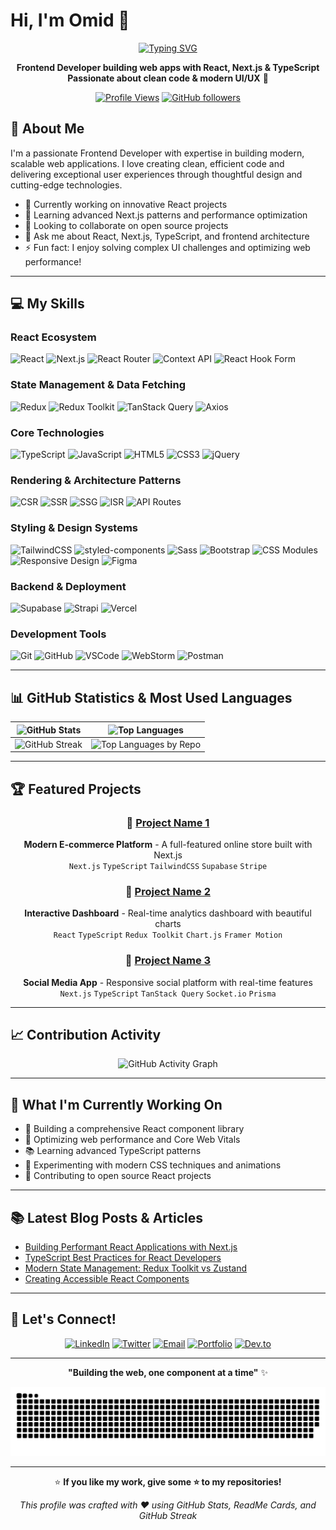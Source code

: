# Hi, I'm Omid 👋

<div align="center">

[![Typing SVG](https://readme-typing-svg.herokuapp.com?font=Fira+Code&pause=1000&color=2F81F7&center=true&vCenter=true&width=600&lines=Frontend+Developer;React+%26+Next.js+Specialist;TypeScript+Enthusiast;Clean+Code+Advocate;Modern+UI%2FUX+Passionate)](https://git.io/typing-svg)

**Frontend Developer building web apps with React, Next.js & TypeScript**  
**Passionate about clean code & modern UI/UX** 🚀

[![Profile Views](https://komarev.com/ghpvc/?username=omidsdgi&color=blueviolet&style=flat-square)](https://github.com/omidsdgi)
[![GitHub followers](https://img.shields.io/github/followers/omidsdgi?style=social)](https://github.com/omidsdgi)

</div>

## 🚀 About Me

I'm a passionate Frontend Developer with expertise in building modern, scalable web applications. I love creating clean, efficient code and delivering exceptional user experiences through thoughtful design and cutting-edge technologies.

- 🔭 Currently working on innovative React projects
- 🌱 Learning advanced Next.js patterns and performance optimization
- 👯 Looking to collaborate on open source projects
- 💬 Ask me about React, Next.js, TypeScript, and frontend architecture
- ⚡ Fun fact: I enjoy solving complex UI challenges and optimizing web performance!

---

## 💻 My Skills

### React Ecosystem
![React](https://img.shields.io/badge/React-%2361DAFB?style=for-the-badge&logo=react&logoColor=white)
![Next.js](https://img.shields.io/badge/Next.js-%23000000?style=for-the-badge&logo=next.js&logoColor=white)
![React Router](https://img.shields.io/badge/React_Router-%23CA4245?style=for-the-badge&logo=reactrouter&logoColor=white)
![Context API](https://img.shields.io/badge/Context_API-%23FF69B4?style=for-the-badge&logoColor=white)
![React Hook Form](https://img.shields.io/badge/React_Hook_Form-%23FF4500?style=for-the-badge&logoColor=white)

### State Management & Data Fetching
![Redux](https://img.shields.io/badge/Redux-%23764ABC?style=for-the-badge&logo=redux&logoColor=white)
![Redux Toolkit](https://img.shields.io/badge/Redux_Toolkit-%23764ABC?style=for-the-badge&logoColor=white)
![TanStack Query](https://img.shields.io/badge/TanStack_Query-%23FF4154?style=for-the-badge&logoColor=white)
![Axios](https://img.shields.io/badge/Axios-%235A29E4?style=for-the-badge&logo=axios&logoColor=white)

### Core Technologies
![TypeScript](https://img.shields.io/badge/TypeScript-3178C6?style=for-the-badge&logo=typescript&logoColor=white)
![JavaScript](https://img.shields.io/badge/JavaScript-F7DF1E?style=for-the-badge&logo=javascript&logoColor=black)
![HTML5](https://img.shields.io/badge/HTML5-E34F26?style=for-the-badge&logo=html5&logoColor=white)
![CSS3](https://img.shields.io/badge/CSS3-1572B6?style=for-the-badge&logo=css3&logoColor=white)
![jQuery](https://img.shields.io/badge/jQuery-0769AD?style=for-the-badge&logo=jquery&logoColor=white)

### Rendering & Architecture Patterns
![CSR](https://img.shields.io/badge/CSR-%23ff7f50?style=for-the-badge&logoColor=white)
![SSR](https://img.shields.io/badge/SSR-%23008080?style=for-the-badge&logoColor=white)
![SSG](https://img.shields.io/badge/SSG-%236a5acd?style=for-the-badge&logoColor=white)
![ISR](https://img.shields.io/badge/ISR-%23ff6347?style=for-the-badge&logoColor=white)
![API Routes](https://img.shields.io/badge/API_Routes-%239acd32?style=for-the-badge&logoColor=white)

### Styling & Design Systems
![TailwindCSS](https://img.shields.io/badge/TailwindCSS-06B6D4?style=for-the-badge&logo=tailwind-css&logoColor=white)
![styled-components](https://img.shields.io/badge/styled--components-DB7093?style=for-the-badge&logo=styled-components&logoColor=white)
![Sass](https://img.shields.io/badge/Sass-CC6699?style=for-the-badge&logo=sass&logoColor=white)
![Bootstrap](https://img.shields.io/badge/Bootstrap-7952B3?style=for-the-badge&logo=bootstrap&logoColor=white)
![CSS Modules](https://img.shields.io/badge/CSS_Modules-1572B6?style=for-the-badge)
![Responsive Design](https://img.shields.io/badge/Responsive-Design-4CAF50?style=for-the-badge)
![Figma](https://img.shields.io/badge/Figma-F24E1E?style=for-the-badge&logo=figma&logoColor=white)

### Backend & Deployment
![Supabase](https://img.shields.io/badge/Supabase-3ECF8E?style=for-the-badge&logo=supabase&logoColor=white)
![Strapi](https://img.shields.io/badge/Strapi-00D8FF?style=for-the-badge&logo=strapi&logoColor=white)
![Vercel](https://img.shields.io/badge/Vercel-000000?style=for-the-badge&logo=vercel&logoColor=white)

### Development Tools
![Git](https://img.shields.io/badge/Git-F05032?style=for-the-badge&logo=git&logoColor=white)
![GitHub](https://img.shields.io/badge/GitHub-181717?style=for-the-badge&logo=github&logoColor=white)
![VSCode](https://img.shields.io/badge/VSCode-007ACC?style=for-the-badge&logo=visual-studio-code&logoColor=white)
![WebStorm](https://img.shields.io/badge/WebStorm-000000?style=for-the-badge&logo=webstorm&logoColor=white)
![Postman](https://img.shields.io/badge/Postman-FF6C37?style=for-the-badge&logo=postman&logoColor=white)

---

## 📊 GitHub Statistics & Most Used Languages

<div align="center">

![GitHub Stats](https://github-readme-stats.vercel.app/api?username=omidsdgi&show_icons=true&count_private=true&theme=radical&hide_border=true&bg_color=0D1117) | ![Top Languages](https://github-readme-stats.vercel.app/api/top-langs/?username=omidsdgi&layout=compact&theme=radical&hide_border=true&bg_color=0D1117)
|---|---|
![GitHub Streak](https://github-readme-streak-stats.herokuapp.com/?user=omidsdgi&theme=radical&hide_border=true&background=0D1117) | ![Top Languages by Repo](https://github-profile-summary-cards.vercel.app/api/cards/repos-per-language?username=omidsdgi&theme=radical)

</div>

---

## 🏆 Featured Projects

<div align="center">

### 🚀 [Project Name 1](https://github.com/omidsdgi/project-1)
**Modern E-commerce Platform** - A full-featured online store built with Next.js  
`Next.js` `TypeScript` `TailwindCSS` `Supabase` `Stripe`

### 🎨 [Project Name 2](https://github.com/omidsdgi/project-2)
**Interactive Dashboard** - Real-time analytics dashboard with beautiful charts  
`React` `TypeScript` `Redux Toolkit` `Chart.js` `Framer Motion`

### 📱 [Project Name 3](https://github.com/omidsdgi/project-3)
**Social Media App** - Responsive social platform with real-time features  
`Next.js` `TypeScript` `TanStack Query` `Socket.io` `Prisma`

</div>

---

## 📈 Contribution Activity

<div align="center">

![GitHub Activity Graph](https://github-readme-activity-graph.vercel.app/graph?username=omidsdgi&theme=react-dark&hide_border=true&bg_color=0D1117&color=2F81F7&line=58a6ff&point=ffffff)

</div>

---

## 🎯 What I'm Currently Working On

- 🔨 Building a comprehensive React component library
- 🚀 Optimizing web performance and Core Web Vitals
- 📚 Learning advanced TypeScript patterns
- 🎨 Experimenting with modern CSS techniques and animations
- 🧠 Contributing to open source React projects

---

## 📚 Latest Blog Posts & Articles

<!-- BLOG-POST-LIST:START -->
- [Building Performant React Applications with Next.js](your-blog-link)
- [TypeScript Best Practices for React Developers](your-blog-link)  
- [Modern State Management: Redux Toolkit vs Zustand](your-blog-link)
- [Creating Accessible React Components](your-blog-link)
<!-- BLOG-POST-LIST:END -->

---

## 🤝 Let's Connect!

<div align="center">

[![LinkedIn](https://img.shields.io/badge/LinkedIn-0077B5?style=for-the-badge&logo=linkedin&logoColor=white)](https://linkedin.com/in/your-profile)
[![Twitter](https://img.shields.io/badge/Twitter-1DA1F2?style=for-the-badge&logo=twitter&logoColor=white)](https://twitter.com/your-handle)
[![Email](https://img.shields.io/badge/Email-D14836?style=for-the-badge&logo=gmail&logoColor=white)](mailto:your.email@example.com)
[![Portfolio](https://img.shields.io/badge/Portfolio-FF5722?style=for-the-badge&logo=todoist&logoColor=white)](https://your-portfolio.com)
[![Dev.to](https://img.shields.io/badge/Dev.to-0A0A0A?style=for-the-badge&logo=devdotto&logoColor=white)](https://dev.to/your-username)

</div>

---

<div align="center">

**"Building the web, one component at a time"** ✨

<img src="https://raw.githubusercontent.com/platane/platane/output/github-contribution-grid-snake.svg" alt="Snake animation" />

---

⭐️ **If you like my work, give some ⭐️ to my repositories!**

*This profile was crafted with ❤️ using GitHub Stats, ReadMe Cards, and GitHub Streak*

</div>
